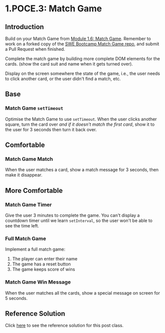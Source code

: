 # 1.POCE.3: Match Game

## Introduction

Build on your Match Game from [Module 1.6: Match Game](../1.6-match-game.md). Remember to work on a forked copy of the [SWE Bootcamp Match Game repo](https://github.com/rocketacademy/match-game-bootcamp), and submit a Pull Request when finished.

Complete the match game by building more complete DOM elements for the cards. (show the card suit and name when it gets turned over).

Display on the screen somewhere the state of the game, i.e., the user needs to click another card, or the user didn't find a match, etc.

## Base

### Match Game `setTimeout`

Optimise the Match Game to use `setTimeout`. When the user clicks another square, turn the card over _and if it doesn't match the first card_, show it to the user for 3 seconds then turn it back over.

## Comfortable

### Match Game Match

When the user matches a card, show a match message for 3 seconds, then make it disappear.

## More Comfortable

### Match Game Timer

Give the user 3 minutes to complete the game. You can't display a countdown timer until we learn `setInterval`, so the user won't be able to see the time left.

### Full Match Game

Implement a full match game:

1. The player can enter their name
2. The game has a reset button
3. The game keeps score of wins

### Match Game Win Message

When the user matches all the cards, show a special message on screen for 5 seconds.

## Reference Solution

Click [here](https://github.com/rocketacademy/match-game-bootcamp/tree/solution-base) to see the reference solution for this post class.

